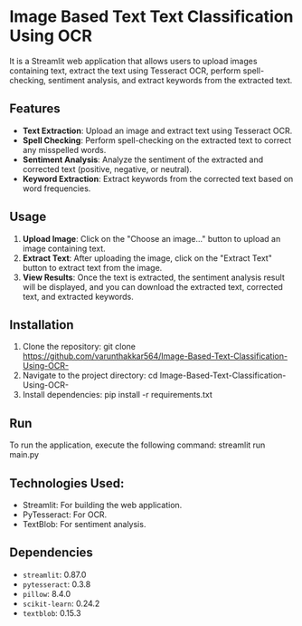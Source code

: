 # Image Based Text Text Classification Using OCR 

It is a Streamlit web application that allows users to upload images containing text, extract the text using Tesseract OCR, perform spell-checking, sentiment analysis, and extract keywords from the extracted text.

## Features

- **Text Extraction**: Upload an image and extract text using Tesseract OCR.
- **Spell Checking**: Perform spell-checking on the extracted text to correct any misspelled words.
- **Sentiment Analysis**: Analyze the sentiment of the extracted and corrected text (positive, negative, or neutral).
- **Keyword Extraction**: Extract keywords from the corrected text based on word frequencies.

## Usage

1. **Upload Image**: Click on the "Choose an image..." button to upload an image containing text.
2. **Extract Text**: After uploading the image, click on the "Extract Text" button to extract text from the image.
3. **View Results**: Once the text is extracted, the sentiment analysis result will be displayed, and you can download the extracted text, corrected text, and extracted keywords.

## Installation

1. Clone the repository: git clone https://github.com/varunthakkar564/Image-Based-Text-Classification-Using-OCR-
2. Navigate to the project directory: cd Image-Based-Text-Classification-Using-OCR-
3. Install dependencies: pip install -r requirements.txt

## Run

To run the application, execute the following command: streamlit run main.py

## Technologies Used:
- Streamlit: For building the web application.
- PyTesseract: For OCR.
- TextBlob: For sentiment analysis.

## Dependencies

- `streamlit`: 0.87.0
- `pytesseract`: 0.3.8
- `pillow`: 8.4.0
- `scikit-learn`: 0.24.2
- `textblob`: 0.15.3
